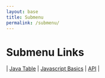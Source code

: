 ```yaml
---
layout: base
title: Submenu
permalink: /submenu/
---
```


# Submenu Links

| [Java Table](https://luke-angelini.github.io/Luke1/2022/09/25/java-table.html) | [Javascript Basics](https://luke-angelini.github.io/Luke1/jupyter/week%205/2022/09/25/Javascript.html) | [API](https://luke-angelini.github.io/Luke1/python/week7/2022/10/13/First-API.html) |